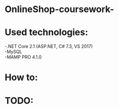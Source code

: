 # OnlineShop-coursework-

# Used technologies:
-.NET Core 2.1 (ASP.NET, C# 7.3, VS 2017)<br/>
-MySQL<br/>
-MAMP PRO 4.1.0<br/>

# How to:

# TODO:
